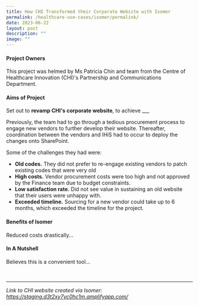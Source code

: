 ```yaml
---
title: How CHI Transformed their Corporate Website with Isomer
permalink: /healthcare-use-cases/isomer/permalink/
date: 2023-06-22
layout: post
description: ""
image: ""
---
```

#### **Project Owners**

This project was helmed by Ms Patricia Chin and team from the Centre of Healthcare Innovation (CHI)'s Partnership and Communications Department. 

#### **Aims of Project**

Set out to **revamp CHI's corporate website**, to achieve ___

Previously, the team had to go through a tedious procurement process to engage new vendors to further develop their website. Thereafter, coordination between the vendors and IHiS had to occur to deploy the changes onto SharePoint. 

Some of the challenges they had were:
* **Old codes.** They did not prefer to re-engage existing vendors to patch existing codes that were very old
* **High costs.**  Vendor procurement costs were too high and not approved by the Finance team due to budget constraints.
* **Low satisfaction rate.** Did not see value in sustaining an old website that their users were unhappy with.
* **Exceeded timeline.** Sourcing for a new vendor could take up to 6 months, which exceeded the timeline for the project.

#### **Benefits of Isomer**<br>
Reduced costs drastically...

#### **In A Nutshell** <br>
Believes this is a convenient tool...

<br>
<hr>

*Link to CHI website created via Isomer: https://staging.d3t2xy7yc0hc1m.amplifyapp.com/*